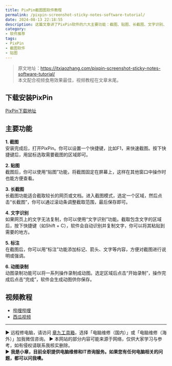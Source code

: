 ```yaml
---
title: PixPin截图图软件教程
permalink: /pixpin-screenshot-sticky-notes-software-tutorial/
date: 2024-08-13 22:18:55
description: 这篇文章讲了PixPin软件的六大主要功能：截图、贴图、长截图、文字识别、标注和动图录制等。
category:
- 软件推荐
tags:
- PixPin
- 截图软件
- 贴图
---
```




> 原文地址：<https://itxiaozhang.com/pixpin-screenshot-sticky-notes-software-tutorial/>  
> 本文配合视频食用效果最佳，视频教程在文章末尾。  

## 下载安装PixPin

[PixPin下载地址](https://pixpinapp.com/)

## 主要功能

**1. 截图**  
安装完成后，打开PixPin。你可以设置一个快捷键，比如F1，来快速截图。按下快捷键后，用鼠标选取需要截图的区域即可。

**2. 贴图**  
截图后，你可以使用“贴图”功能，将截图固定在屏幕上，这样在其他窗口中操作时也能方便查看。

**3. 长截图**  
长截图功能适合截取较长的网页或文档。进入截图模式，选定一个区域，然后点击“长截图”，你可以通过滚动条调整截取范围，最后保存即可。

**4. 文字识别**  
如果网页上的文字无法复制，你可以使用“文字识别”功能。截取包含文字的区域后，按下快捷键（如Shift + C），软件会自动识别并复制文字，你可以将其粘贴到需要的地方。

**5. 标注**  
在截图后，你可以用“标注”功能添加标记、箭头、文字等内容，方便对截图进行说明或强调。

**6. 动图录制**  
动图录制功能可以将一系列操作录制成动图。选定区域后点击“开始录制”，操作完成后点击“完成”，软件会生成动图供你保存。

## 视频教程

- [哔哩哔哩](https://www.bilibili.com/video/BV1EEY1ePELw)
- [西瓜视频](https://www.ixigua.com/7402611827458179635)

---
▶ 远程修电脑，请访问 [章九工具箱](https://zhang9.com/)，选择「电脑维修（国内）」或「电脑维修（海外）」加我微信咨询。 
▶ 本网站的部分内容可能来源于网络，仅供大家学习与参考，如有侵权请联系我核实删除。  
▶ **我是小章，目前全职提供电脑维修和IT咨询服务。如果您有任何电脑相关的问题，都可以问我噢。**  
